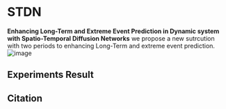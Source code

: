 # STDN
**Enhancing Long-Term and Extreme Event Prediction in Dynamic system with Spatio-Temporal Diffusion Networks**
we propose a new sutrcution with two periods to enhancing Long-Term and extreme event prediction.
![image](https://github.com/zst6666/STDN/edit/main/fig/accaury.png)
## Experiments Result
## Citation
